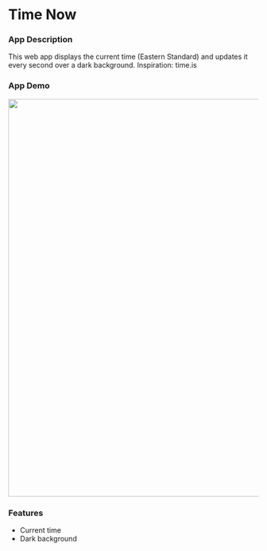 # Time Now

### App Description

This web app displays the current time (Eastern Standard) and updates it every second over a dark background. Inspiration: time.is

### App Demo

<img src="assets/demo.gif" width=800><br>

### Features

- Current time
- Dark background
